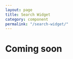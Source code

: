 ```yaml
---
layout: page
title: Search Widget
category: component
permalink: "/search-widget/"
---
```

# Coming soon
